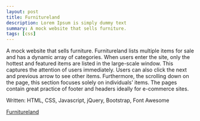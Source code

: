 ```yaml
---
layout: post
title: Furnitureland
description: Lorem Ipsum is simply dummy text
summary: A mock website that sells furniture.
tags: [css]
---
```


A mock website that sells furniture. Furnitureland lists multiple items for sale and has a dynamic array of categories. When users enter the site, only the hottest and featured items are listed in the large-scale window. This captures the attention of users immediately. Users can also click the next and previous arrow to see other items. Furthermore, the scrolling down on the page, this section focuses solely on individuals’ items. The pages contain great practice of footer and headers ideally for e-commerce sites.

Written: HTML, CSS, Javascript, jQuery, Bootstrap, Font Awesome

<a href="https://michaelamay.github.io/Furnitureland/">Furnitureland</a>